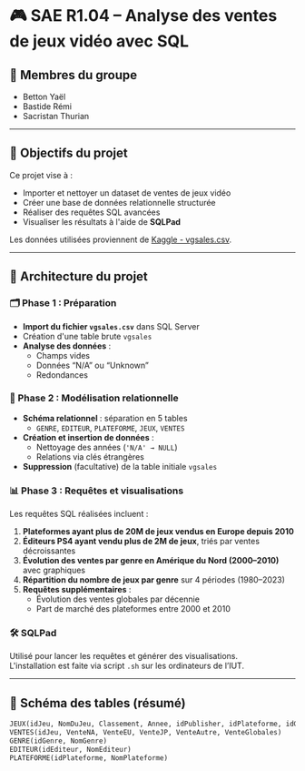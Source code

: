 # 🎮 SAE R1.04 – Analyse des ventes de jeux vidéo avec SQL

## 👥 Membres du groupe
- Betton Yaël  
- Bastide Rémi  
- Sacristan Thurian  

---

## 📌 Objectifs du projet

Ce projet vise à :
- Importer et nettoyer un dataset de ventes de jeux vidéo
- Créer une base de données relationnelle structurée
- Réaliser des requêtes SQL avancées
- Visualiser les résultats à l'aide de **SQLPad**

Les données utilisées proviennent de [Kaggle - vgsales.csv](https://www.kaggle.com/datasets/gregorut/videogamesales).

---

## 🧱 Architecture du projet

### 🗂 Phase 1 : Préparation

- **Import du fichier `vgsales.csv`** dans SQL Server
- Création d'une table brute `vgsales`
- **Analyse des données** :
  - Champs vides
  - Données “N/A” ou “Unknown”
  - Redondances

### 🧾 Phase 2 : Modélisation relationnelle

- **Schéma relationnel** : séparation en 5 tables
  - `GENRE`, `EDITEUR`, `PLATEFORME`, `JEUX`, `VENTES`
- **Création et insertion de données** :
  - Nettoyage des années (`'N/A' → NULL`)
  - Relations via clés étrangères
- **Suppression** (facultative) de la table initiale `vgsales`

### 📊 Phase 3 : Requêtes et visualisations

Les requêtes SQL réalisées incluent :

1. **Plateformes ayant plus de 20M de jeux vendus en Europe depuis 2010**
2. **Éditeurs PS4 ayant vendu plus de 2M de jeux**, triés par ventes décroissantes
3. **Évolution des ventes par genre en Amérique du Nord (2000–2010)** avec graphiques
4. **Répartition du nombre de jeux par genre** sur 4 périodes (1980–2023)
5. **Requêtes supplémentaires** :
   - Évolution des ventes globales par décennie
   - Part de marché des plateformes entre 2000 et 2010

### 🛠 SQLPad

Utilisé pour lancer les requêtes et générer des visualisations.  
L'installation est faite via script `.sh` sur les ordinateurs de l’IUT.

---

## 🧮 Schéma des tables (résumé)

```sql
JEUX(idJeu, NomDuJeu, Classement, Annee, idPublisher, idPlateforme, idGenre)
VENTES(idJeu, VenteNA, VenteEU, VenteJP, VenteAutre, VenteGlobales)
GENRE(idGenre, NomGenre)
EDITEUR(idEditeur, NomEditeur)
PLATEFORME(idPlateforme, NomPlateforme)
